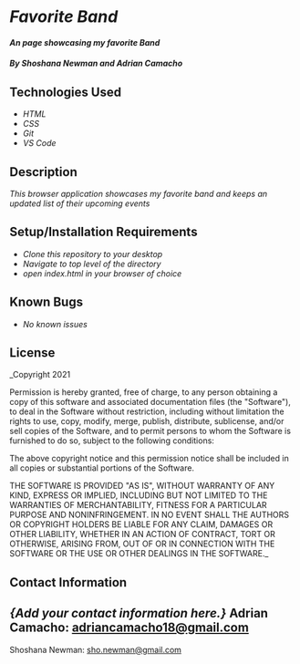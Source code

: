 # _Favorite Band_

#### _An page showcasing my favorite Band_

#### _**By Shoshana Newman and Adrian Camacho**_

## Technologies Used

* _HTML_
* _CSS_
* _Git_
* _VS Code_

## Description

_This browser application showcases my favorite band and keeps an updated list of their upcoming events_

## Setup/Installation Requirements

* _Clone this repository to your desktop_
* _Navigate to top level of the directory_
* _open index.html in your browser of choice_

## Known Bugs

* _No known issues_

## License

_Copyright 2021 <COPYRIGHT Shoshana Newman and Adrian Camacho>

Permission is hereby granted, free of charge, to any person obtaining a copy of this software and associated documentation files (the "Software"), to deal in the Software without restriction, including without limitation the rights to use, copy, modify, merge, publish, distribute, sublicense, and/or sell copies of the Software, and to permit persons to whom the Software is furnished to do so, subject to the following conditions:

The above copyright notice and this permission notice shall be included in all copies or substantial portions of the Software.

THE SOFTWARE IS PROVIDED "AS IS", WITHOUT WARRANTY OF ANY KIND, EXPRESS OR IMPLIED, INCLUDING BUT NOT LIMITED TO THE WARRANTIES OF MERCHANTABILITY, FITNESS FOR A PARTICULAR PURPOSE AND NONINFRINGEMENT. IN NO EVENT SHALL THE AUTHORS OR COPYRIGHT HOLDERS BE LIABLE FOR ANY CLAIM, DAMAGES OR OTHER LIABILITY, WHETHER IN AN ACTION OF CONTRACT, TORT OR OTHERWISE, ARISING FROM, OUT OF OR IN CONNECTION WITH THE SOFTWARE OR THE USE OR OTHER DEALINGS IN THE SOFTWARE._

## Contact Information

_{Add your contact information here.}_
Adrian Camacho: adriancamacho18@gmail.com
-----
Shoshana Newman: sho.newman@gmail.com
